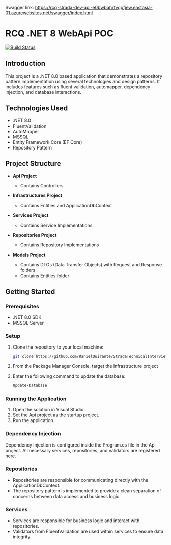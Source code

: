 Swagger link: https://rcq-strada-dev-api-e0bwbahrfygpfjew.eastasia-01.azurewebsites.net/swagger/index.html

# RCQ .NET 8 WebApi POC

[![Build Status](https://img.shields.io/badge/build-passing-brightgreen.svg)](https://github.com/RanielQuirante/transport-system)

## Introduction

This project is a .NET 8.0 based application that demonstrates a repository pattern implementation using several technologies and design patterns. It includes features such as fluent validation, automapper, dependency injection, and database interactions.

## Technologies Used

- .NET 8.0
- FluentValidation
- AutoMapper
- MSSQL
- Entity Framework Core (EF Core)
- Repository Pattern

## Project Structure

- **Api Project**
  - Contains Controllers

- **Infrastructures Project**
  - Contains Entities and ApplicationDbContext

- **Services Project**
  - Contains Service Implementations

- **Repositories Project**
  - Contains Repository Implementations

- **Models Project**
  - Contains DTOs (Data Transfer Objects) with Request and Response folders
  - Contains Entities folder

## Getting Started

### Prerequisites

- .NET 8.0 SDK
- MSSQL Server

### Setup

1. Clone the repository to your local machine:
   ```sh
   git clone https://github.com/RanielQuirante/StradaTechnicalInterview.git

2. From the Package Manager Console, target the Infrastructure project

3. Enter the following command to update the database:
   ```sh
   Update-Database

### Running the Application
1. Open the solution in Visual Studio.
2. Set the Api project as the startup project.
3. Run the application.

### Dependency Injection
Dependency injection is configured inside the Program.cs file in the Api project. All necessary services, repositories, and validators are registered here.

### Repositories
- Repositories are responsible for communicating directly with the ApplicationDbContext.
- The repository pattern is implemented to provide a clean separation of concerns between data access and business logic.

### Services
- Services are responsible for business logic and interact with repositories.
- Validators from FluentValidation are used within services to ensure data integrity.
